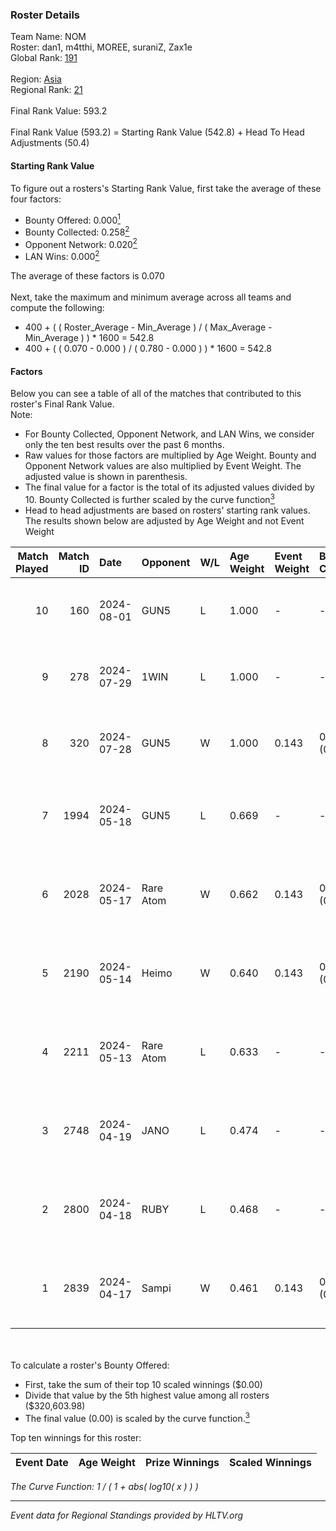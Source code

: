 ### Roster Details<br />
Team Name: NOM<br />
Roster: dan1, m4tthi, MOREE, suraniZ, Zax1e<br />
Global Rank: [191](../standings_global.md)<br />
<br />
Region: [Asia]( ../standings_asia.md)<br />
Regional Rank: [21]( ../standings_asia.md)<br />
<br />
Final Rank Value:  593.2<br />
<br />
Final Rank Value (593.2) = Starting Rank Value (542.8) + Head To Head Adjustments (50.4)<br />

#### Starting Rank Value<br />
To figure out a rosters's Starting Rank Value, first take the average of these four factors:<br />
- Bounty Offered: 0.000[<sup>1</sup>](#table2)
- Bounty Collected: 0.258[<sup>2</sup>](#table1)
- Opponent Network: 0.020[<sup>2</sup>](#table1)
- LAN Wins: 0.000[<sup>2</sup>](#table1)

The average of these factors is 0.070<br />
<br />
Next, take the maximum and minimum average across all teams and compute the following:<br />
- 400 + ( ( Roster_Average - Min_Average ) / ( Max_Average - Min_Average ) ) * 1600 = 542.8
- 400 + ( ( 0.070 - 0.000 ) / ( 0.780 - 0.000 ) ) * 1600 = 542.8


#### Factors<br />
Below you can see a table of all of the matches that contributed to this roster's Final Rank Value.<br />
Note:<br />

- For Bounty Collected, Opponent Network, and LAN Wins, we consider only the ten best results over the past 6 months.
- Raw values for those factors are multiplied by Age Weight. Bounty and Opponent Network values are also multiplied by Event Weight. The adjusted value is shown in parenthesis.
- The final value for a factor is the total of its adjusted values divided by 10. Bounty Collected is further scaled by the curve function[<sup>3</sup>](#curveFunction)
- Head to head adjustments are based on rosters' starting rank values. The results shown below are adjusted by Age Weight and not Event Weight
<span id="table1"></span><br />


| Match Played | Match ID | Date       | Opponent  | W/L | Age Weight | Event Weight | Bounty Collected | Opponent Network | LAN Wins  | H2H Adj. | Roster                               |
| -: | -: | :- | :- | :- | :- | :- | :- | :- | :- | -: | :- |
|           10 |      160 | 2024-08-01 | GUN5      | L   | 1.000      | -            | -                | -                | -         |    -5.45 | dan1, m4tthi, MOREE, suraniZ, Zax1e  |
|            9 |      278 | 2024-07-29 | 1WIN      | L   | 1.000      | -            | -                | -                | -         |    -2.82 | dan1, m4tthi, MOREE, suraniZ, Zax1e  |
|            8 |      320 | 2024-07-28 | GUN5      | W   | 1.000      | 0.143        | 0.072 (0.010)    | 0.562 (0.080)    | 0 (0.000) |    26.11 | dan1, m4tthi, MOREE, suraniZ, Zax1e  |
|            7 |     1994 | 2024-05-18 | GUN5      | L   | 0.669      | -            | -                | -                | -         |    -2.39 | dan1, hotd0g , m4tthi, meztal, MOREE |
|            6 |     2028 | 2024-05-17 | Rare Atom | W   | 0.662      | 0.143        | 0.009 (0.001)    | 0.475 (0.045)    | 0 (0.000) |    17.39 | dan1, hotd0g , m4tthi, meztal, MOREE |
|            5 |     2190 | 2024-05-14 | Heimo     | W   | 0.640      | 0.143        | 0.006 (0.001)    | 0.106 (0.010)    | 0 (0.000) |    13.88 | dan1, hotd0g , m4tthi, meztal, MOREE |
|            4 |     2211 | 2024-05-13 | Rare Atom | L   | 0.633      | -            | -                | -                | -         |    -2.72 | dan1, hotd0g , m4tthi, meztal, MOREE |
|            3 |     2748 | 2024-04-19 | JANO      | L   | 0.474      | -            | -                | -                | -         |    -4.90 | dan1, hotd0g , m4tthi, meztal, MOREE |
|            2 |     2800 | 2024-04-18 | RUBY      | L   | 0.468      | -            | -                | -                | -         |    -1.62 | dan1, hotd0g , m4tthi, meztal, MOREE |
|            1 |     2839 | 2024-04-17 | Sampi     | W   | 0.461      | 0.143        | 0.027 (0.002)    | 1.000 (0.066)    | 0 (0.000) |    12.91 | dan1, hotd0g , m4tthi, meztal, MOREE |

<br />
<span id="table2"></span><br />
To calculate a roster's Bounty Offered:<br />

- First, take the sum of their top 10 scaled winnings ($0.00)
- Divide that value by the 5th highest value among all rosters ($320,603.98)
- The final value (0.00) is scaled by the curve function.[<sup>3</sup>](#curveFunction)

Top ten winnings for this roster:<br />

| Event Date | Age Weight | Prize Winnings | Scaled Winnings |
| :- | -: | :- | :- |


<span id="curveFunction"></span>_The Curve Function: 1 / ( 1 + abs( log10( x ) ) )_<br />

---
_Event data for Regional Standings provided by HLTV.org_<br />
